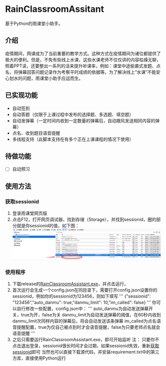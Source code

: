 # RainClassroomAssitant
基于Python的雨课堂小助手。
## 介绍
疫情期间，网课成为了当前重要的教学方式。这种方式在疫情期间为诸位都提供了极大的便利。但是，不免有些线上水课，这些水课老师不仅仅讲的内容枯燥无聊，照着PPT读，还要整出一系列的活来提升听课率，例如：课堂中途偷袭式发题、点名，将弹幕回答问题记录作为考察平时成绩的依据等。为了解决线上“水课”不能安心划水的问题，雨课堂小助手应运而生。
## 已实现功能
 - 自动签到
 - 自动答题（仅限于上课过程中发布的选择题、多选题、填空题）
 - 自动发弹幕（一定时间内收到一定数量的弹幕后，自动跟风发送相同内容的弹幕）
 - 点名、收到题目语音提醒
 - 多线程支持（此脚本支持在有多个正在上课课程的情况下使用）
## 待做功能
- [ ] 自动预习
## 使用方法
### 获取sessionid
1. 登录雨课堂网页版
2. 点击F12，打开网页调试器，找到存储（Storage），并找到sessionid，圈的部分就是你sessionid的值，如下图：
![网页调试器](/help_pic/sessionid.png)
### 使用程序
1. 下载release的[RainClassroomAssistant.exe](https://github.com/TrickyDeath/RainClassroomAssitant/releases/tag/v0.0.1)，并点击运行，
2. 首次运行会生成一个config.json在同目录下，需要打开config.json设置你的sessionid，例如你的sessionid为123456，则如下填写
'''
{"sessionid": "123456","auto_danmu": true,"danmu_limit": 10,"im_called": false}
'''
你可以自行修改一些配置，config.json中：
'''
auto_danmu为自动发送弹幕开关，true为开，false为关
danmu_limit为自动发送弹幕的阈值，在60秒内收到danmu_limit次同样内容的弹幕后，将会自动发送该条弹幕
im_called为点名语音提醒配置，true为仅自己被点到时才会语音提醒，false为只要老师点名就会语音提醒
'''
3. 之后只需要运行RainClassroomAssistant.exe，即可开始监听
注：
只要你不点击退出登录，sessionid很长时间才会过期，如果sessionid失效，重新[获取sessionid](#获取sessionid)即可
当然也可以直接下载源代码，并安装requirement.txt中的第三方库，直接使用Python运行